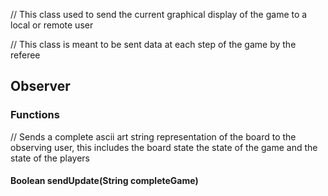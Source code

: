 // This class used to send the current graphical display of the game to a local or remote user


// This class is meant to be sent data at each step of the game by the referee
## Observer 

### Functions 
// Sends a complete ascii art string representation of the board to the observing user, 
this includes the board state the state of the game and the state of the players  
#### Boolean sendUpdate(String completeGame)
